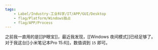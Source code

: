 ```yaml
---
tags:
    - Label/Industry-工业科学/IT/APP/GUI/Desktop
    - flag/Platform/Windows独占
    - flag/APP/Process
---
```


之前我一直用的是[[护眼宝]]，最近我发现，[[Windows 夜间模式]]已经足够了。对于我这台[[小米笔记本Pro 15.6]]，数值调到 `15` 即可。
